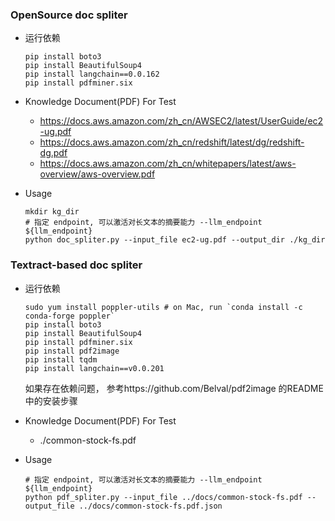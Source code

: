 ### OpenSource doc spliter

- 运行依赖
    ```shell
    pip install boto3
    pip install BeautifulSoup4
    pip install langchain==0.0.162
    pip install pdfminer.six
    ```

- Knowledge Document(PDF) For Test 
  + https://docs.aws.amazon.com/zh_cn/AWSEC2/latest/UserGuide/ec2-ug.pdf
  + https://docs.aws.amazon.com/zh_cn/redshift/latest/dg/redshift-dg.pdf
  + https://docs.aws.amazon.com/zh_cn/whitepapers/latest/aws-overview/aws-overview.pdf

- Usage
    ```shell
    mkdir kg_dir
    # 指定 endpoint, 可以激活对长文本的摘要能力 --llm_endpoint ${llm_endpoint}
    python doc_spliter.py --input_file ec2-ug.pdf --output_dir ./kg_dir
    ```

### Textract-based doc spliter
    
- 运行依赖
    ```shell
    sudo yum install poppler-utils # on Mac, run `conda install -c conda-forge poppler`
    pip install boto3
    pip install BeautifulSoup4
    pip install pdfminer.six
    pip install pdf2image
    pip install tqdm
    pip install langchain==v0.0.201
    ```
    如果存在依赖问题， 参考https://github.com/Belval/pdf2image 的README中的安装步骤

- Knowledge Document(PDF) For Test 
  + ./common-stock-fs.pdf

- Usage
    ```shell
    # 指定 endpoint, 可以激活对长文本的摘要能力 --llm_endpoint ${llm_endpoint}
    python pdf_spliter.py --input_file ../docs/common-stock-fs.pdf --output_file ../docs/common-stock-fs.pdf.json
    ```